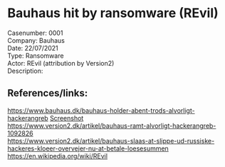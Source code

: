 # Bauhaus hit by ransomware (REvil)  
Casenumber: 0001  
Company: Bauhaus  
Date: 22/07/2021  
Type: Ransomware  
Actor: REvil (attribution by Version2)  
Description:

## References/links:  
https://www.bauhaus.dk/bauhaus-holder-abent-trods-alvorligt-hackerangreb [Screenshot]()  
https://www.version2.dk/artikel/bauhaus-ramt-alvorligt-hackerangreb-1092826  
https://www.version2.dk/artikel/bauhaus-slaas-at-slippe-ud-russiske-hackeres-kloeer-overvejer-nu-at-betale-loesesummen  
https://en.wikipedia.org/wiki/REvil  

